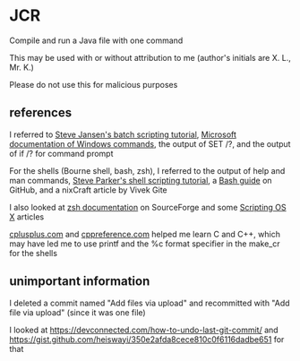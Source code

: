 # JCR
Compile and run a Java file with one command

This may be used with or without attribution to me (author's initials are X. L., Mr. K.)

Please do not use this for malicious purposes

## references
I referred to [Steve Jansen's batch scripting tutorial](http://steve-jansen.github.io/guides/windows-batch-scripting/index.html), [Microsoft documentation of Windows commands](https://docs.microsoft.com/en-us/windows-server/administration/windows-commands/windows-commands), the output of SET /?, and the output of if /? for command prompt

For the shells (Bourne shell, bash, zsh), I referred to the output of help and man commands, [Steve Parker's shell scripting tutorial](https://www.shellscript.sh/index.html), a [Bash guide](https://github.com/Idnan/bash-guide) on GitHub, and a nixCraft article by Vivek Gite

I also looked at [zsh documentation](http://zsh.sourceforge.net/Intro/intro_3.html#SEC3) on SourceForge and some [Scripting OS X](https://scriptingosx.com/2019/06/moving-to-zsh-part-2-configuration-files/) articles

[cplusplus.com](http://cplusplus.com/) and [cppreference.com](https://en.cppreference.com/w/) helped me learn C and C++, which may have led me to use printf and the %c format specifier in the make_cr for the shells

## unimportant information
I deleted a commit named "Add files via upload" and recommitted with "Add file via upload" (since it was one file)

I looked at https://devconnected.com/how-to-undo-last-git-commit/ and https://gist.github.com/heiswayi/350e2afda8cece810c0f6116dadbe651 for that
